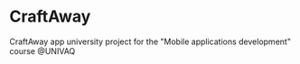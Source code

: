 # CraftAway
CraftAway app university project for the "Mobile applications development" course @UNIVAQ
